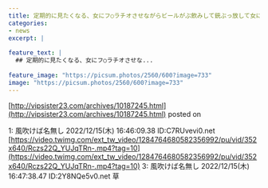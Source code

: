 ```yaml
---
title: 定期的に見たくなる、女にフ○ラチオさせながらビールがぶ飲みして銃ぶっ放して女にビンタする
categories:
- news
excerpt: |
  
feature_text: |
  ## 定期的に見たくなる、女にフ○ラチオさせな...
  
feature_image: "https://picsum.photos/2560/600?image=733"
image: "https://picsum.photos/2560/600?image=733"
---
```


[http://vipsister23.com/archives/10187245.html](http://vipsister23.com/archives/10187245.html)
posted on 

<!--more-->

1: 風吹けば名無し 2022/12/15(木) 16:46:09.38 ID:C7RUvevi0.net [https://video.twimg.com/ext_tw_video/1284764680582356992/pu/vid/352x640/Rczs22Q_YUJqTRn-.mp4?tag=10](https://video.twimg.com/ext_tw_video/1284764680582356992/pu/vid/352x640/Rczs22Q_YUJqTRn-.mp4?tag=10) 3: 風吹けば名無し 2022/12/15(木) 16:47:38.47 ID:2Y8NQe5v0.net 草
